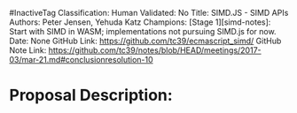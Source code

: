 #InactiveTag
Classification:
Human Validated: No
Title: SIMD.JS - SIMD APIs
Authors: Peter Jensen, Yehuda Katz
Champions: [Stage 1][simd-notes]: Start with SIMD in WASM; implementations not pursuing SIMD.js for now.
Date: None
GitHub Link: https://github.com/tc39/ecmascript_simd/
GitHub Note Link: https://github.com/tc39/notes/blob/HEAD/meetings/2017-03/mar-21.md#conclusionresolution-10

# Proposal Description:
